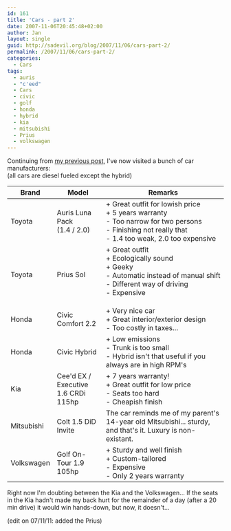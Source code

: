 ```yaml
---
id: 161
title: 'Cars - part 2'
date: 2007-11-06T20:45:48+02:00
author: Jan
layout: single
guid: http://sadevil.org/blog/2007/11/06/cars-part-2/
permalink: /2007/11/06/cars-part-2/
categories:
  - Cars
tags:
  - auris
  - "c'eed"
  - Cars
  - civic
  - golf
  - honda
  - hybrid
  - kia
  - mitsubishi
  - Prius
  - volkswagen
---
```

Continuing from [my previous post](/2007/11/04/cars-cars-cars/), I've now visited a bunch of car manufacturers:  
(all cars are diesel fueled except the hybrid)  

| Brand | Model | Remarks |
| ---- | --- | --- |
| Toyota | Auris Luna Pack<br>(1.4 / 2.0) | + Great outfit for lowish price<br>+ 5 years warranty<br>- Too narrow for two persons<br>- Finishing not really that<br>- 1.4 too weak, 2.0 too expensive |
| Toyota | Prius Sol | + Great outfit<br>+ Ecologically sound<br>+ Geeky<br>- Automatic instead of manual shift<br>- Different way of driving<br>- Expensive </p> |
| Honda | Civic Comfort 2.2 | + Very nice car<br>+ Great interior/exterior design<br>- Too costly in taxes... |
| Honda | Civic Hybrid | + Low emissions<br>- Trunk is too small<br>- Hybrid isn't that useful if you always are in high RPM's |
| Kia | Cee'd EX / Executive<br>1.6 CRDi 115hp |+ 7 years warranty!<br>+ Great outfit for low price<br>- Seats too hard<br>- Cheapish finish |
| Mitsubishi | Colt 1.5 DiD Invite | The car reminds me of my parent's 14-year old Mitsubishi... sturdy, and that's it. Luxury is non-existant. |
| Volkswagen | Golf On-Tour 1.9 105hp| + Sturdy and well finish<br>+ Custom-tailored<br>- Expensive<br>- Only 2 years warranty |

Right now I'm doubting between the Kia and the Volkswagen... If the seats in the Kia hadn't made my back hurt for the remainder of a day (after a 20 min drive) it would win hands-down, but now, it doesn't...

(edit on 07/11/11: added the Prius)